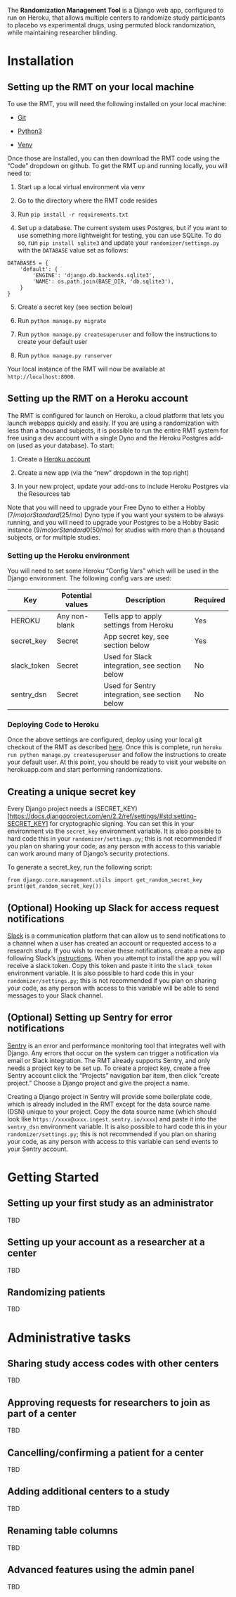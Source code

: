 The **Randomization Management Tool** is a Django web app, configured to run on Heroku, that allows multiple centers to randomize study participants to placebo vs experimental drugs, using permuted block randomization, while maintaining researcher blinding.

# Installation

## Setting up the RMT on your local machine

To use the RMT, you will need the following installed on your local machine:

* [Git](https://docs.github.com/en/github/getting-started-with-github/set-up-git)

* [Python3](https://www.python.org/downloads/)

* [Venv](https://docs.python.org/3/library/venv.html)

Once those are installed, you can then download the RMT code using the “Code” dropdown on github. To get the RMT up and running locally, you will need to:

1. Start up a local virtual environment via venv

2. Go to the directory where the RMT code resides

3. Run `pip install -r requirements.txt`

4. Set up a database. The current system uses Postgres, but if you want to use something more lightweight for testing, you can use SQLite. To do so, run `pip install sqlite3` and update your `randomizer/settings.py` with the `DATABASE` value set as follows:

```
DATABASES = {
    'default': {
        'ENGINE': 'django.db.backends.sqlite3',
        'NAME': os.path.join(BASE_DIR, 'db.sqlite3'),
    }
}
```

5. Create a secret key (see section below)

6. Run `python manage.py migrate`

7. Run `python manage.py createsuperuser` and follow the instructions to create your default user

8. Run `python manage.py runserver`

Your local instance of the RMT will now be available at `http://localhost:8000`.

## Setting up the RMT on a Heroku account

The RMT is configured for launch on Heroku, a cloud platform that lets you launch webapps quickly and easily. If you are using a randomization with less than a thousand subjects, it is possible to run the entire RMT system for free using a dev account with a single Dyno and the Heroku Postgres add-on (used as your database). To start:

1. Create a [Heroku account](https://signup.heroku.com/dc)

2. Create a new app (via the “new” dropdown in the top right)

3. In your new project, update your add-ons to include Heroku Postgres via the Resources tab 

Note that you will need to upgrade your Free Dyno to either a Hobby ($7/mo) or Standard ($25/mo) Dyno type if you want your system to be always running, and you will need to upgrade your Postgres to be a Hobby Basic instance ($9/mo) or Standard 0 ($50/mo) for studies with more than a thousand subjects, or for multiple studies.

### Setting up the Heroku environment
You will need to set some Heroku “Config Vars” which will be used in the Django environment. The following config vars are used:
 
|Key|Potential values|Description|Required|
|---|----------------|-----------|--------|
|HEROKU|Any non-blank|Tells app to apply settings from Heroku|Yes|
|secret_key|Secret|App secret key, see section below|Yes|
|slack_token|Secret|Used for Slack integration, see section below|No|
|sentry_dsn|Secret|Used for Sentry integration, see section below|No|

### Deploying Code to Heroku
Once the above settings are configured, deploy using your local git checkout of the RMT as described [here](https://devcenter.heroku.com/articles/git). Once this is complete, run `heroku run python manage.py createsuperuser` and follow the instructions to create your default user. At this point, you should be ready to visit your website on herokuapp.com and start performing randomizations.

## Creating a unique secret key

Every Django project needs a (SECRET_KEY)[https://docs.djangoproject.com/en/2.2/ref/settings/#std:setting-SECRET_KEY] for cryptographic signing. You can set this in your environment via the `secret_key` environment variable. It is also possible to hard code this in your `randomizer/settings.py`; this is not recommended if you plan on sharing your code, as any person with access to this variable can work around many of Django’s security protections.

To generate a secret_key, run the following script:

```
from django.core.management.utils import get_random_secret_key
print(get_random_secret_key())
```

## (Optional) Hooking up Slack for access request notifications

[Slack](https://slack.com/) is a communication platform that can allow us to send notifications to a channel when a user has created an account or requested access to a research study. If you wish to receive these notifications, create a new app following Slack’s [instructions](https://api.slack.com/authentication/basics). When you attempt to install the app you will receive a slack token. Copy this token and paste it into the `slack_token` environment variable. It is also possible to hard code this in your `randomizer/settings.py`; this is not recommended if you plan on sharing your code, as any person with access to this variable will be able to send messages to your Slack channel.

## (Optional) Setting up Sentry for error notifications

[Sentry](https://sentry.io/) is an error and performance monitoring tool that integrates well with Django. Any errors that occur on the system can trigger a notification via email or Slack integration. The RMT already supports Sentry, and only needs a project key to be set up. To create a project key, create a free Sentry account click the “Projects” navigation bar item, then click “create project.” Choose a Django project and give the project a name.

Creating a Django project in Sentry will provide some boilerplate code, which is already included in the RMT except for the data source name (DSN) unique to your project. Copy the data source name (which should look like `https://xxxx@xxxx.ingest.sentry.io/xxxx`) and paste it into the `sentry_dsn` environment variable. It is also possible to hard code this in your `randomizer/settings.py`; this is not recommended if you plan on sharing your code, as any person with access to this variable can send events to your Sentry account.

# Getting Started

## Setting up your first study as an administrator

TBD

## Setting up your account as a researcher at a center

TBD

## Randomizing patients

TBD

# Administrative tasks

## Sharing study access codes with other centers

TBD

## Approving requests for researchers to join as part of a center

TBD

## Cancelling/confirming a patient for a center

TBD

## Adding additional centers to a study

TBD

## Renaming table columns

TBD

## Advanced features using the admin panel

TBD
